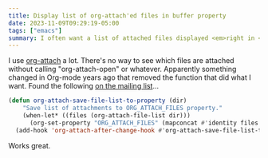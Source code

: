 ```yaml
---
title: Display list of org-attach'ed files in buffer property
date: 2023-11-09T09:29:19-05:00
tags: ["emacs"]
summary: I often want a list of attached files displayed <em>right in </em>the org-mode file.
---
```


I use [org-attach](https://orgmode.org/manual/Attachments.html) a lot. There's no way to see which files are attached without calling "org-attach-open" or whatever. Apparently something changed in Org-mode years ago that removed the function that did what I want. Found the following [on the mailing list](https://list.orgmode.org/87sg70vsvy.fsf@localhost/)...

```lisp
(defun org-attach-save-file-list-to-property (dir)
    "Save list of attachments to ORG_ATTACH_FILES property."
    (when-let* ((files (org-attach-file-list dir)))
      (org-set-property "ORG_ATTACH_FILES" (mapconcat #'identity files ", "))))
  (add-hook 'org-attach-after-change-hook #'org-attach-save-file-list-to-property)
```

Works great.


